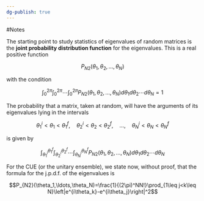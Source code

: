 ```yaml
---
dg-publish: true
---
```

#Notes 

The starting point to study statistics of eigenvalues of random matrices is the **joint probability distribution function** for the eigenvalues. This is a real positive function 

$$
P_{N2}(\theta_1, \theta_2, \dots, \theta_N)
$$

with the condition

$$
\int_0^{2\pi}\int_0^{2\pi}\cdots\int_0^{2\pi}P_{N2}(\theta_1,\theta_2,\ldots,\theta_N)d\theta_1d\theta_2\cdots d\theta_N=1
$$

The probability that a matrix, taken at random, will have the arguments of its eigenvalues lying in the intervals 

$$
\theta_{1}^{i}<\theta_{1}<\theta_{1}^{f},\quad\theta_{2}^{i}<\theta_{2}<\theta_{2}^{f},\quad\ldots,\quad\theta_{N}^{i}<\theta_{N}<\theta_{N}^{f}
$$

is given by

$$
\int_{\theta_1^i}^{\theta_1^f}\int_{\theta_2^i}^{\theta_2^f}\cdots\int_{\theta_N^i}^{\theta_N^f}P_{N2}(\theta_1,\theta_2,\ldots,\theta_N)d\theta_1d\theta_2\cdots d\theta_N
$$

For the CUE (or the unitary ensemble), we state now, without proof, that the formula for the j.p.d.f. of the eigenvalues is

$$P_{N2}(\theta_1,\ldots,\theta_N)=\frac{1}{(2\pi)^NN!}\prod_{1\leq j<k\leq N}\left|e^{i\theta_k}-e^{i\theta_j}\right|^2$$
